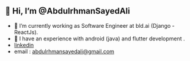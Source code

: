 ## 👋 Hi, I’m @AbdulrhmanSayedAli
- 👀 I’m currently working as Software Engineer at bld.ai (Django - ReactJs).
- 👀 I have an experience with android (java) and flutter development .
- [linkedin](https://linkedin.com/in/abdulrhman-sayed-ali-48a089193)
- email : abdulrhmansayedali@gmail.com

